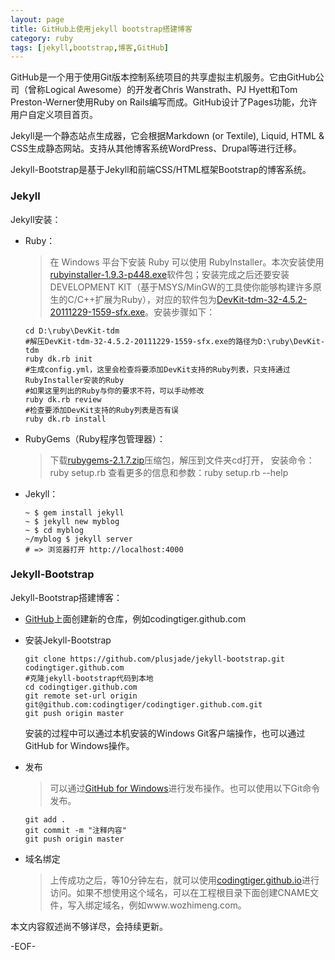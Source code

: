 ```yaml
---
layout: page
title: GitHub上使用jekyll bootstrap搭建博客
category: ruby
tags: [jekyll,bootstrap,博客,GitHub]
---
```


GitHub是一个用于使用Git版本控制系统项目的共享虚拟主机服务。它由GitHub公司（曾称Logical Awesome）的开发者Chris Wanstrath、PJ Hyett和Tom Preston-Werner使用Ruby on Rails编写而成。GitHub设计了Pages功能，允许用户自定义项目首页。

Jekyll是一个静态站点生成器，它会根据Markdown (or Textile), Liquid, HTML & CSS生成静态网站。支持从其他博客系统WordPress、Drupal等进行迁移。

Jekyll-Bootstrap是基于Jekyll和前端CSS/HTML框架Bootstrap的博客系统。

### Jekyll

Jekyll安装：

*   Ruby：

    > 在 Windows 平台下安装 Ruby 可以使用 RubyInstaller。本次安装使用[rubyinstaller-1.9.3-p448.exe](http://dl.bintray.com/oneclick/rubyinstaller/rubyinstaller-1.9.3-p448.exe?direct)软件包；安装完成之后还要安装DEVELOPMENT KIT（基于MSYS/MinGW的工具使你能够构建许多原生的C/C++扩展为Ruby），对应的软件包为[DevKit-tdm-32-4.5.2-20111229-1559-sfx.exe](https://github.com/downloads/oneclick/rubyinstaller/DevKit-tdm-32-4.5.2-20111229-1559-sfx.exe)。安装步骤如下：

        cd D:\ruby\DevKit-tdm
        #解压DevKit-tdm-32-4.5.2-20111229-1559-sfx.exe的路径为D:\ruby\DevKit-tdm
        ruby dk.rb init
        #生成config.yml，这里会检查将要添加DevKit支持的Ruby列表，只支持通过RubyInstaller安装的Ruby
        #如果这里列出的Ruby与你的要求不符，可以手动修改
        ruby dk.rb review  
        #检查要添加DevKit支持的Ruby列表是否有误
        ruby dk.rb install

*   RubyGems（Ruby程序包管理器）：
    
    > 下载[rubygems-2.1.7.zip](http://production.cf.rubygems.org/rubygems/rubygems-2.1.7.zip)压缩包，解压到文件夹cd打开，    安装命令：ruby setup.rb 查看更多的信息和参数：ruby setup.rb --help

*   Jekyll：

        ~ $ gem install jekyll
        ~ $ jekyll new myblog
        ~ $ cd myblog
        ~/myblog $ jekyll server
        # => 浏览器打开 http://localhost:4000

### Jekyll-Bootstrap

Jekyll-Bootstrap搭建博客：

*   [GitHub](https://github.com)上面创建新的仓库，例如codingtiger.github.com

*   安装Jekyll-Bootstrap
        
        git clone https://github.com/plusjade/jekyll-bootstrap.git codingtiger.github.com
        #克隆jekyll-bootstrap代码到本地
        cd codingtiger.github.com
        git remote set-url origin git@github.com:codingtiger/codingtiger.github.com.git
        git push origin master

    安装的过程中可以通过本机安装的Windows Git客户端操作，也可以通过GitHub for Windows操作。

*   发布
    
    > 可以通过[GitHub for Windows](http://github-windows.s3.amazonaws.com/GitHubSetup.exe)进行发布操作。也可以使用以下Git命令发布。

        git add .
        git commit -m "注释内容"
        git push origin master

*   域名绑定

    > 上传成功之后，等10分钟左右，就可以使用[codingtiger.github.io](http://codingtiger.github.io/)进行访问。如果不想使用这个域名，可以在工程根目录下面创建CNAME文件，写入绑定域名，例如www.wozhimeng.com。
    
本文内容叙述尚不够详尽，会持续更新。

-EOF-

